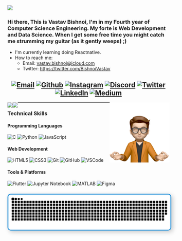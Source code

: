 ![](https://komarev.com/ghpvc/?username=vastav182&color=FF5733)
### Hi there, This is Vastav Bishnoi, I'm in my Fourth year of Computer Science Engineering. My forte is Web Development and Data Science. When I get some free time you might catch me strumming my guitar (as it gently weeps) ;)
- I'm currently learning doing Reactnative.
- How to reach me:
    - Email: vastav.bishnoi@icloud.com
    - Twitter: https://twitter.com/BishnoiVastav
<center>
    
[![Email](https://img.shields.io/badge/-EMAIL-BCD4DE?style=for-the-badge&logo=gmail&logoColor=white&text=white)](mailto:vastav1812@gmail.com?subject=[GitHub])
[![Github](https://img.shields.io/badge/github-A5CCD1.svg?style=for-the-badge&logo=github&logoColor=white&textColor=white)](https://www.github.com/Vastav1812)
[![Instagram](https://img.shields.io/badge/instagram-A0B9BF.svg?style=for-the-badge&logo=instagram&logoColor=white&textColor=white)](https://www.instagram.com/vastav__11)
[![Discord](https://img.shields.io/badge/discord-9DACB2.svg?style=for-the-badge&logo=discord&logoColor=white&textColor=white)](vastav_)
[![Twitter](https://img.shields.io/badge/twitter-949BA0.svg?style=for-the-badge&logo=twitter&logoColor=white)](https://twitter.com/BishnoiVastav)
[![LinkedIn](https://img.shields.io/badge/-LINKEDIN-BCD4DE?style=for-the-badge&logo=linkedin&logoColor=white)](https://www.linkedin.com/in/vastav-bishnoi-8b6071223/)
[![Medium](https://img.shields.io/badge/medium-949BA0.svg?style=for-the-badge&logo=medium&logoColor=white)](https://medium.com/@vastav1812)
---

</center>


 <img src="https://github.com/Vastav1812/Vastav1812/blob/main/blob/b7cfa3900c4796fe81796857526ae62b-sticker.png" img align="right" width=37% height=37%>
 <img src="https://github-readme-streak-stats.herokuapp.com/?user=vastav1812&theme=vue-dark&hide_border=true" img align="left"> 
 <img src="https://github-readme-stats.vercel.app/api/top-langs/?username=vastav1812&theme=nightowl&show_icons=true&hide_border=true&layout=compact" img align="left">

 
 ---
 
### Technical Skills

#### **Programming Languages**
![C](https://img.shields.io/badge/-C-000000?style=flat&logo=C)
![Python](https://img.shields.io/badge/-Python-000000?style=flat&logo=python)
![JavaScript](https://img.shields.io/badge/-JavaScript-000000?&logo=javascript)

#### **Web Development**
![HTML5](https://img.shields.io/badge/-HTML5-000?&logo=html5)
![CSS3](https://img.shields.io/badge/-CSS3-000?&logo=css3&logoColor=1572B6)
![Git](https://img.shields.io/badge/-Git-000?&logo=git)
![GitHub](https://img.shields.io/badge/-GitHub-000000?&logo=github)
![VSCode](https://img.shields.io/badge/-VSCode-000?&logo=Visual%20Studio%20Code&logoColor=007ACC)

#### **Tools & Platforms**
![Flutter](https://img.shields.io/badge/-Flutter-000000?style=flat&logo=flutter)
![Jupyter Notebook](https://img.shields.io/badge/-Jupyter_Notebook-000?&logo=jupyter)
![MATLAB](https://img.shields.io/badge/-MATLAB-000?&logo=MATLAB)
![Figma](https://img.shields.io/badge/-Figma-000?&logo=figma)


###

<div align="center">
  <a href="https://vastav1812.github.io/vastav1812/">
    <img src="/resources/grid-snake.svg" alt="snake" style="border: 3px solid #3498db; border-radius: 10px; box-shadow: 5px 5px 15px rgba(0, 0, 0, 0.2);">
  </a>
</div>


<!--
**dotslashsimran/dotslashsimran** is a ✨ _special_ ✨ repository because its `README.md` (this file) appears on your GitHub profile.

Here are some ideas to get you started:

- 🔭 I’m currently working on ...
- 🌱 I’m currently learning ...
- 👯 I’m looking to collaborate on ...
- 🤔 I’m looking for help with ...
- 💬 Ask me about ...
- 📫 How to reach me: ...
- 😄 Pronouns: ...
- ⚡ Fun fact: ...
-->
